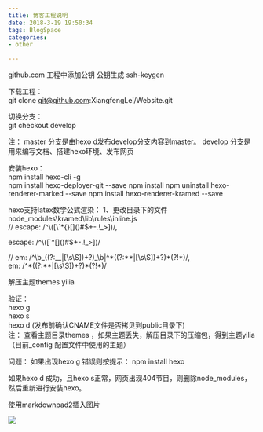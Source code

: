```yaml
---
title: 博客工程说明
date: 2018-3-19 19:50:34   
tags: BlogSpace  
categories:  
- other

---
```

github.com 工程中添加公钥
公钥生成
ssh-keygen  
<!--more-->
下载工程：  
git clone git@github.com:XiangfengLei/Website.git 
 
切换分支：  
git checkout develop 
 
注： 
master 分支是由hexo d发布develop分支内容到master。
develop 分支是用来编写文档、搭建hexo环境、发布网页

安装hexo：  
npm install hexo-cli -g  
npm install hexo-deployer-git --save
npm install
npm uninstall hexo-renderer-marked --save
npm install hexo-renderer-kramed --save

hexo支持latex数学公式渲染：
1、更改目录下的文件node_modules\kramed\lib\rules\inline.js  
//  escape: /^\\([\\`*{}\[\]()#$+\-.!_>])/,

 escape: /^\\([`*\[\]()#$+\-.!_>])/
  
//  em: /^\b_((?:__|[\s\S])+?)_\b|^\*((?:\*\*|[\s\S])+?)\*(?!\*)/,  
 em: /^\*((?:\*\*|[\s\S])+?)\*(?!\*)/

解压主题themes yilia

验证：   
hexo g  
hexo s  
hexo d  (发布前确认CNAME文件是否拷贝到public目录下)  
注： 查看主题目录themes ，如果主题丢失，解压目录下的压缩包，得到主题yilia （目前_config 配置文件中使用的主题）   

问题：
如果出现hexo g 错误则按提示：
npm install hexo

如果hexo d 成功，且hexo s正常，网页出现404节目，则删除node_modules，然后重新进行安装hexo。

使用markdownpad2插入图片

![](https://i.imgur.com/O0rhha5.jpg)

